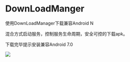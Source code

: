 # DownLoadManger
使用DownLoadManager下载兼容Android N

混合方式启动服务，控制服务生命周期，安全可控的下载apk。

下载完毕提示安装兼容Android 7.0

![](https://github.com/itkong/DownLoadManger/blob/master/pictures/Screenshot_2017-06-12-11-02-12.png)
